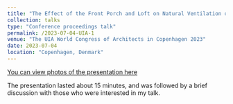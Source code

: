 ```yaml
---
title: "The Effect of the Front Porch and Loft on Natural Ventilation of the Main House in Beijing Courtyard"
collection: talks
type: "Conference proceedings talk"
permalink: /2023-07-04-UIA-1
venue: "The UIA World Congress of Architects in Copenhagen 2023"
date: 2023-07-04
location: "Copenhagen, Denmark"
---
```


[You can view photos of the presentation here](https://xiaoxlye.github.io/zichen.github.io/images/UIA23-oral3.png)

The presentation lasted about 15 minutes, and was followed by a brief discussion with those who were interested in my talk.
